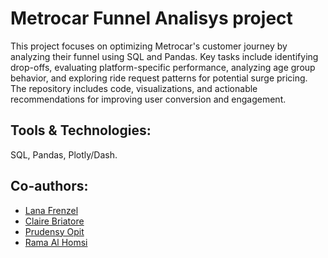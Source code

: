 # Metrocar Funnel Analisys project
This project focuses on optimizing Metrocar's customer journey by analyzing their funnel using SQL and Pandas. Key tasks include identifying drop-offs, evaluating platform-specific performance, analyzing age group behavior, and exploring ride request patterns for potential surge pricing. The repository includes code, visualizations, and actionable recommendations for improving user conversion and engagement.

## Tools & Technologies:
SQL, Pandas, Plotly/Dash.

## Co-authors:
- [Lana Frenzel](https://github.com/lanafrenzel)
- [Claire Briatore](https://github.com/clairebriatore)
- [Prudensy Opit](https://github.com/prudensy-opit)
- [Rama Al Homsi](https://github.com/rama-alhomsi)
